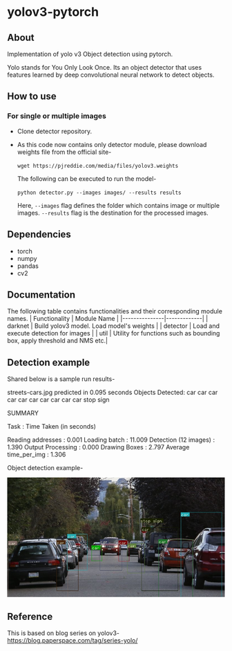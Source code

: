 # yolov3-pytorch

## About
Implementation of yolo v3 Object detection using pytorch.

Yolo stands for You Only Look Once. Its an object detector that uses features learned by deep convolutional neural network to detect objects.

## How to use

### For single or multiple images

- Clone detector repository.

- As this code now contains only detector module, please download weights file from the official site-

    `wget https://pjreddie.com/media/files/yolov3.weights` 

    The following can be executed to run the model-

    `python detector.py --images images/ --results results`

    Here, `--images` flag defines the folder which contains image or multiple images. `--results` flag is the destination for the           processed images.


## Dependencies

- torch
- numpy
- pandas
- cv2

## Documentation

The following table contains functionalities and their corresponding module names.
| Functionality | Module Name |
|---------------|-------------|
| darknet       | Build yolov3 model. Load model's weights |
| detector      | Load and execute detection for images    |
| util          | Utility for functions such as bounding box, apply threshold and NMS etc.|


## Detection example

Shared below is a sample run results-


streets-cars.jpg     predicted in  0.095 seconds
Objects Detected:    car car car car car car car car car car stop sign

SUMMARY

Task                     : Time Taken (in seconds)

Reading addresses        : 0.001
Loading batch            : 11.009
Detection (12 images)    : 1.390
Output Processing        : 0.000
Drawing Boxes            : 2.797
Average time_per_img     : 1.306


Object detection example-

![detection_image](https://github.com/Shashank-Holla/yolov3-pytorch/blob/master/results/results_streets-cars.jpg)

## Reference

This is based on blog series on yolov3- https://blog.paperspace.com/tag/series-yolo/
